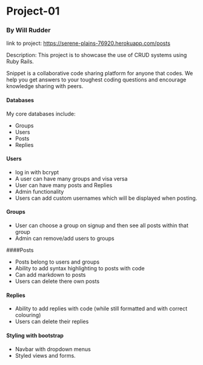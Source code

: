 
# Project-01
### By Will Rudder

link to project: https://serene-plains-76920.herokuapp.com/posts

Description: This project is to showcase the use of CRUD systems using Ruby Rails.

Snippet is a collaborative code sharing platform for anyone that codes. We help you get answers to your toughest coding questions and encourage knowledge sharing with peers.


#### Databases

My core databases include:
- Groups
- Users
- Posts
- Replies

#### Users
- log in with bcrypt
- A user can have many groups and visa versa
- User can have many posts and Replies
- Admin functionality
- Users can add custom usernames which will be displayed when posting.

#### Groups
- User can choose a group on signup and then see all posts within that group
- Admin can remove/add users to groups

####Posts
- Posts belong to users and groups
- Ability to add syntax highlighting to posts with code
- Can add markdown to posts
- Users can delete there own posts

#### Replies
- Ability to add replies with code (while still formatted and  with correct colouring)
- Users can delete their replies


#### Styling with bootstrap
- Navbar with dropdown menus
- Styled views and forms.
